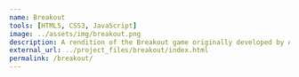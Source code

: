 ```yaml
---
name: Breakout
tools: [HTML5, CSS3, JavaScript]
image: ../assets/img/breakout.png
description: A rendition of the Breakout game originally developed by Atari Inc. The game employs JavaScript commands to render 2D graphics onto a created html canvas. 
external_url: ../project_files/breakout/index.html
permalink: /breakout/
---
```

